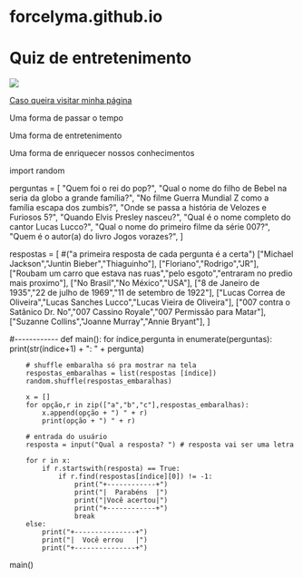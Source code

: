 forcelyma.github.io
===================
  <!DOCTYPE >
<html> 
<head>
<title> Quiz de entretenimento
</title>
</head> 
<body>
<h1> Quiz de entretenimento</h1>
<img src= "http://gamefone.com.br/wp-content/uploads/2014/05/capa-P4.png" />


<a href="https://github.com/forcelyma"> Caso queira visitar minha página </a>

<p> Uma forma de passar o tempo </p>
<p> Uma forma de entretenimento </p>
<p> Uma forma de enriquecer nossos conhecimentos </p>
</body>

</html>
import random


perguntas = [
    "Quem foi o rei do pop?",
    "Qual o nome do filho de Bebel na seria da globo a grande família?",
    "No filme Guerra Mundial Z como a família escapa dos zumbis?",
    "Onde se passa a história de Velozes e Furiosos 5?",
    "Quando Elvis Presley nasceu?",
    "Qual é o nome completo do cantor Lucas Lucco?",
    "Qual o nome do primeiro filme da série 007?",
    "Quem é o autor(a) do livro Jogos vorazes?",
]

respostas = [
#("a primeira resposta de cada pergunta é a certa")
    ["Michael Jackson","Juntin Bieber","Thiaguinho"],
    ["Floriano","Rodrigo","JR"],
    ["Roubam um carro que estava nas ruas","pelo esgoto","entraram no predio mais proximo"],
    ["No Brasil","No México","USA"],
    ["8 de Janeiro de 1935","22 de julho de 1969","11 de setembro de 1922"],
    ["Lucas Correa de Oliveira","Lucas Sanches Lucco","Lucas Vieira de Oliveira"],
    ["007 contra o Satânico Dr. No","007 Cassino Royale","007 Permissão para Matar"],
    ["Suzanne Collins","Joanne Murray","Annie Bryant"],
]


#------------
def main():
    for índice,pergunta in enumerate(perguntas):
        print(str(índice+1) + ": " + pergunta)

        # shuffle embaralha só pra mostrar na tela
        respostas_embaralhas = list(respostas [índice])
        random.shuffle(respostas_embaralhas)

        x = []
        for opção,r in zip(["a","b","c"],respostas_embaralhas):
            x.append(opção + ") " + r)
            print(opção + ") " + r)

        # entrada do usuário
        resposta = input("Qual a resposta? ") # resposta vai ser uma letra

        for r in x:
            if r.startswith(resposta) == True:
                if r.find(respostas[índice][0]) != -1:
                    print("+------------+")
                    print("|  Parabéns  |")
                    print("|Você acertou|")
                    print("+------------+")
                    break
        else:
            print("+---------------+")
            print("|  Você errou   |")
            print("+---------------+")

main()
</html>
